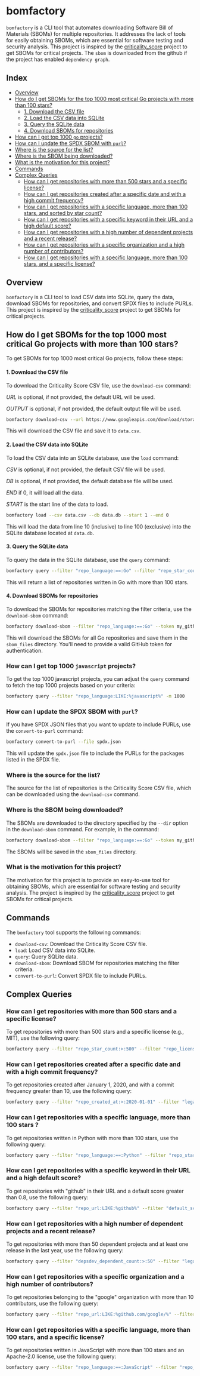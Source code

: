 
# bomfactory

`bomfactory` is a CLI tool that automates downloading Software Bill of Materials (SBOMs) for multiple repositories. It addresses the lack of tools for easily obtaining SBOMs, which are essential for software testing and security analysis. This project is inspired by the [criticality_score](https://github.com/ossf/criticality_score) project to get SBOMs for critical projects. The `sbom` is downloaded from the github if the project has enabled `dependency graph`.

## Index
- [Overview](#overview)
- [How do I get SBOMs for the top 1000 most critical Go projects with more than 100 stars?](#how-do-i-get-sboms-for-the-top-1000-most-critical-go-projects-with-more-than-100-stars)
  - [1. Download the CSV file](#1-download-the-csv-file)
  - [2. Load the CSV data into SQLite](#2-load-the-csv-data-into-sqlite)
  - [3. Query the SQLite data](#3-query-the-sqlite-data)
  - [4. Download SBOMs for repositories](#4-download-sboms-for-repositories)
- [How can I get top 1000 `go` projects?](#how-can-i-get-top-1000-go-projects)
- [How can I update the SPDX SBOM with `purl`?](#how-can-i-update-the-spdx-sbom-with-purl)
- [Where is the source for the list?](#where-is-the-source-for-the-list)
- [Where is the SBOM being downloaded?](#where-is-the-sbom-being-downloaded)
- [What is the motivation for this project?](#what-is-the-motivation-for-this-project)
- [Commands](#commands)
- [Complex Queries](#complex-queries)
  - [How can I get repositories with more than 500 stars and a specific license?](#how-can-i-get-repositories-with-more-than-500-stars-and-a-specific-license)
  - [How can I get repositories created after a specific date and with a high commit frequency?](#how-can-i-get-repositories-created-after-a-specific-date-and-with-a-high-commit-frequency)
  - [How can I get repositories with a specific language, more than 100 stars, and sorted by star count?](#how-can-i-get-repositories-with-a-specific-language-more-than-100-stars-and-sorted-by-star-count)
  - [How can I get repositories with a specific keyword in their URL and a high default score?](#how-can-i-get-repositories-with-a-specific-keyword-in-their-url-and-a-high-default-score)
  - [How can I get repositories with a high number of dependent projects and a recent release?](#how-can-i-get-repositories-with-a-high-number-of-dependent-projects-and-a-recent-release)
  - [How can I get repositories with a specific organization and a high number of contributors?](#how-can-i-get-repositories-with-a-specific-organization-and-a-high-number-of-contributors)
  - [How can I get repositories with a specific language, more than 100 stars, and a specific license?](#how-can-i-get-repositories-with-a-specific-language-more-than-100-stars-and-a-specific-license)

## Overview
`bomfactory` is a CLI tool to load CSV data into SQLite, query the data, download SBOMs for repositories, and convert SPDX files to include PURLs. This project is inspired by the [criticality_score](https://github.com/ossf/criticality_score) project to get SBOMs for critical projects.

## How do I get SBOMs for the top 1000 most critical Go projects with more than 100 stars?
To get SBOMs for top 1000 most critical Go projects, follow these steps:

#### 1. Download the CSV file
To download the Criticality Score CSV file, use the `download-csv` command:

_URL_ is optional, if not provided, the default URL will be used.

_OUTPUT_ is optional, if not provided, the default output file will be used.

```sh
bomfactory download-csv --url https://www.googleapis.com/download/storage/v1/b/ossf-criticality-score/o/2024.07.05%2F143335%2Fall.csv?generation=1721362287412491&alt=media --output data.csv
```

This will download the CSV file and save it to `data.csv`.

#### 2. Load the CSV data into SQLite
To load the CSV data into an SQLite database, use the `load` command:

_CSV_ is optional, if not provided, the default CSV file will be used.

_DB_ is optional, if not provided, the default database file will be used.

_END_ if 0, it will load all the data.

_START_ is the start line of the data to load.

```sh
bomfactory load --csv data.csv --db data.db --start 1 --end 0
```

This will load the data from line 10 (inclusive) to line 100 (exclusive) into the SQLite database located at `data.db`.

#### 3. Query the SQLite data
To query the data in the SQLite database, use the `query` command:

```sh
bomfactory query --filter "repo_language:==:Go" --filter "repo_star_count:>:100" --db data.db
```

This will return a list of repositories written in Go with more than 100 stars.

#### 4. Download SBOMs for repositories
To download the SBOMs for repositories matching the filter criteria, use the `download-sbom` command:

```sh
bomfactory download-sbom --filter "repo_language:==:Go" --token my_github_token --dir sbom_files --db data.db
```

This will download the SBOMs for all Go repositories and save them in the `sbom_files` directory. You'll need to provide a valid GitHub token for authentication.

### How can I get top 1000 `javascript` projects?
To get the top 1000 javascript projects, you can adjust the `query` command to fetch the top 1000 projects based on your criteria:

```sh
bomfactory query --filter "repo_language:LIKE:%javascript%" -m 1000 
```

### How can I update the SPDX SBOM with `purl`?
If you have SPDX JSON files that you want to update to include PURLs, use the `convert-to-purl` command:

```sh
bomfactory convert-to-purl --file spdx.json
```

This will update the `spdx.json` file to include the PURLs for the packages listed in the SPDX file.

### Where is the source for the list?
The source for the list of repositories is the Criticality Score CSV file, which can be downloaded using the `download-csv` command.

### Where is the SBOM being downloaded?
The SBOMs are downloaded to the directory specified by the `--dir` option in the `download-sbom` command. For example, in the command:

```sh
bomfactory download-sbom --filter "repo_language:==:Go" --token my_github_token --dir sbom_files --db data.db
```

The SBOMs will be saved in the `sbom_files` directory.

### What is the motivation for this project?
The motivation for this project is to provide an easy-to-use tool for obtaining SBOMs, which are essential for software testing and security analysis. The project is inspired by the [criticality_score](https://github.com/ossf/criticality_score) project to get SBOMs for critical projects.

## Commands

The `bomfactory` tool supports the following commands:

- `download-csv`: Download the Criticality Score CSV file.
- `load`: Load CSV data into SQLite.
- `query`: Query SQLite data.
- `download-sbom`: Download SBOM for repositories matching the filter criteria.
- `convert-to-purl`: Convert SPDX file to include PURLs.

## Complex Queries

### How can I get repositories with more than 500 stars and a specific license?
To get repositories with more than 500 stars and a specific license (e.g., MIT), use the following query:

```sh
bomfactory query --filter "repo_star_count:>:500" --filter "repo_license:==:MIT" --db data.db
```

### How can I get repositories created after a specific date and with a high commit frequency?
To get repositories created after January 1, 2020, and with a commit frequency greater than 10, use the following query:

```sh
bomfactory query --filter "repo_created_at:>:2020-01-01" --filter "legacy_commit_frequency:>:10" --db data.db
```

### How can I get repositories with a specific language, more than 100 stars ?
To get repositories written in Python with more than 100 stars, use the following query:

```sh
bomfactory query --filter "repo_language:==:Python" --filter "repo_star_count:>:100" --db data.db 
```

### How can I get repositories with a specific keyword in their URL and a high default score?
To get repositories with "github" in their URL and a default score greater than 0.8, use the following query:

```sh
bomfactory query --filter "repo_url:LIKE:%github%" --filter "default_score:>:0.8" --db data.db
```

### How can I get repositories with a high number of dependent projects and a recent release?
To get repositories with more than 50 dependent projects and at least one release in the last year, use the following query:

```sh
bomfactory query --filter "depsdev_dependent_count:>:50" --filter "legacy_recent_release_count:>:0" --db data.db
```

### How can I get repositories with a specific organization and a high number of contributors?
To get repositories belonging to the "google" organization with more than 10 contributors, use the following query:

```sh
bomfactory query --filter "repo_url:LIKE:%github.com/google/%" --filter "legacy_contributor_count:>:10" --db data.db
```

### How can I get repositories with a specific language, more than 100 stars, and a specific license?
To get repositories written in JavaScript with more than 100 stars and an Apache-2.0 license, use the following query:

```sh
bomfactory query --filter "repo_language:==:JavaScript" --filter "repo_star_count:>:100" --filter "repo_license:==:Apache-2.0" --db data.db
```
```